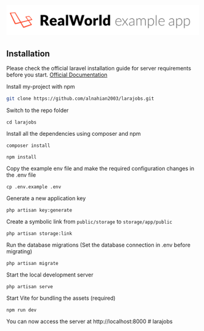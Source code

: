 # ![Laravel Example App](logo.png)
## Installation

Please check the official laravel installation guide for server requirements before you start. [Official Documentation](https://laravel.com/docs/master/installation)

Install my-project with npm

```bash
git clone https://github.com/alnahian2003/larajobs.git
```

Switch to the repo folder

```
cd larajobs
```

Install all the dependencies using composer and npm

```
composer install
```
```
npm install
```

Copy the example env file and make the required configuration changes in the .env file

```
cp .env.example .env
```

Generate a new application key

```
php artisan key:generate
```

Create a symbolic link from `public/storage` to `storage/app/public`

```
php artisan storage:link
```

Run the database migrations (Set the database connection in .env before migrating)

```
php artisan migrate
```

Start the local development server

```
php artisan serve
```

Start Vite for bundling the assets (required)

```
npm run dev
```

You can now access the server at http://localhost:8000
#   l a r a j o b s 
 
 
